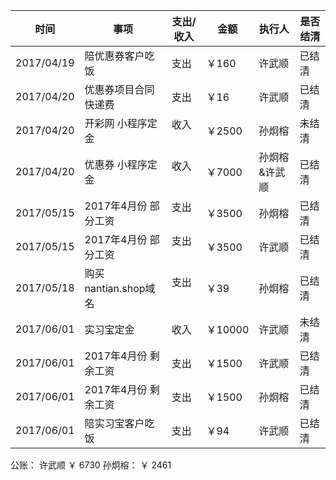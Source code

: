 | 时间       | 事项                  | 支出/收入 | 金额   | 执行人 | 是否结清 |
| -----------|-----------------------|---------- | ------ | ------ | -------- |
| 2017/04/19 | 陪优惠券客户吃饭      | 支出      | ￥160  | 许武顺 | 已结清   |
| 2017/04/20 | 优惠券项目合同快递费  | 支出      | ￥16   | 许武顺 | 已结清   |
| 2017/04/20 | 开彩网 小程序定金 | 收入      | ￥2500   | 孙炯榕 | 未结清   |
| 2017/04/20 | 优惠券 小程序定金 | 收入      | ￥7000   | 孙炯榕&许武顺 | 已结清   |
| 2017/05/15 | 2017年4月份 部分工资 | 支出      | ￥3500   | 孙炯榕 | 已结清   |
| 2017/05/15 | 2017年4月份 部分工资 | 支出      | ￥3500   | 许武顺 | 已结清   |
| 2017/05/18 | 购买nantian.shop域名 | 支出      | ￥39   | 孙炯榕 | 已结清   |
| 2017/06/01 | 实习宝定金           | 收入      | ￥10000 | 许武顺 | 未结清   |
| 2017/06/01 | 2017年4月份 剩余工资 | 支出      | ￥1500 |  许武顺 | 已结清   |
| 2017/06/01 | 2017年4月份 剩余工资 | 支出      | ￥1500 |  孙炯榕 | 已结清   |
| 2017/06/01 | 陪实习宝客户吃饭     | 支出      | ￥94   |  许武顺 | 已结清   | 




公账： 许武顺   ￥ 6730    孙炯榕：  ￥ 2461